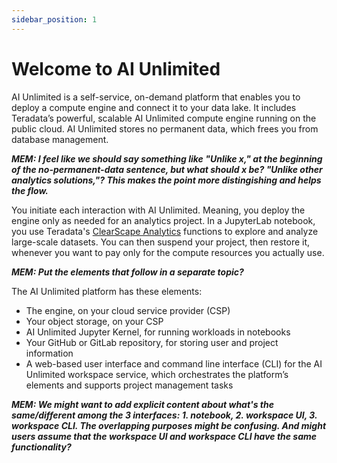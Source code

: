 ```yaml
---
sidebar_position: 1
---
```


# Welcome to AI Unlimited

AI Unlimited is a self-service, on-demand platform that enables you to deploy a compute engine and connect it to your data lake. It includes Teradata’s powerful, scalable AI Unlimited compute engine running on the public cloud. AI Unlimited stores no permanent data, which frees you from database management.

***MEM: I feel like we should say something like "Unlike x," at the beginning of the no-permanent-data sentence, but what should x be? "Unlike other analytics solutions,"? This makes the point more distingishing and helps the flow.***

You initiate each interaction with AI Unlimited. Meaning, you deploy the engine only as needed for an analytics project. In a JupyterLab notebook, you use Teradata's [ClearScape Analytics](https://www.teradata.com/platform/clearscape-analytics?) functions to explore and analyze large-scale datasets. You can then suspend your project, then restore it, whenever you want to pay only for the compute resources you actually use.

***MEM: Put the elements that follow in a separate topic?***

The AI Unlimited platform has these elements:
- The engine, on your cloud service provider (CSP)
- Your object storage, on your CSP
- AI Unlimited Jupyter Kernel, for running workloads in notebooks
- Your GitHub or GitLab repository, for storing user and project information 
- A web-based user interface and command line interface (CLI) for the AI Unlimited workspace service, which orchestrates the platform’s elements and supports project management tasks


***MEM: We might want to add explicit content about what's the same/different among the 3 interfaces: 1. notebook, 2. workspace UI, 3. workspace CLI. The overlapping purposes might be confusing. And might users assume that the workspace UI and workspace CLI have the same functionality?***
